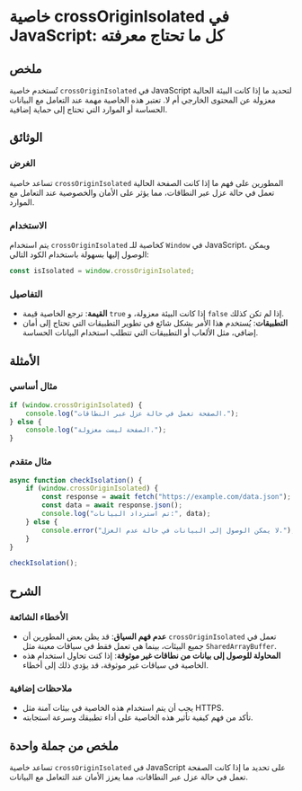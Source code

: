 <!--
Meta Description: # خاصية crossOriginIsolated في JavaScript: كل ما تحتاج معرفته ## ملخص تُستخدم خاصية `crossOriginIsolated` في JavaScript لتحديد ما إذا كانت البيئة الحا...
Meta Keywords: crossoriginisolated, javascript, إذا, الخاصية, البيانات
-->

# خاصية crossOriginIsolated في JavaScript: كل ما تحتاج معرفته

## ملخص
تُستخدم خاصية `crossOriginIsolated` في JavaScript لتحديد ما إذا كانت البيئة الحالية معزولة عن المحتوى الخارجي أم لا. تعتبر هذه الخاصية مهمة عند التعامل مع البيانات الحساسة أو الموارد التي تحتاج إلى حماية إضافية.

## الوثائق
### الغرض
تساعد خاصية `crossOriginIsolated` المطورين على فهم ما إذا كانت الصفحة الحالية تعمل في حالة عزل عبر النطاقات، مما يؤثر على الأمان والخصوصية عند التعامل مع الموارد.

### الاستخدام
يتم استخدام `crossOriginIsolated` كخاصية للـ `Window` في JavaScript، ويمكن الوصول إليها بسهولة باستخدام الكود التالي:

```javascript
const isIsolated = window.crossOriginIsolated;
```

### التفاصيل
- **القيمة**: ترجع الخاصية قيمة `true` إذا كانت البيئة معزولة، و `false` إذا لم تكن كذلك.
- **التطبيقات**: يُستخدم هذا الأمر بشكل شائع في تطوير التطبيقات التي تحتاج إلى أمان إضافي، مثل الألعاب أو التطبيقات التي تتطلب استخدام البيانات الحساسة.

## الأمثلة
### مثال أساسي
```javascript
if (window.crossOriginIsolated) {
    console.log("الصفحة تعمل في حالة عزل عبر النطاقات.");
} else {
    console.log("الصفحة ليست معزولة.");
}
```

### مثال متقدم
```javascript
async function checkIsolation() {
    if (window.crossOriginIsolated) {
        const response = await fetch("https://example.com/data.json");
        const data = await response.json();
        console.log("تم استرداد البيانات:", data);
    } else {
        console.error("لا يمكن الوصول إلى البيانات في حالة عدم العزل.");
    }
}

checkIsolation();
```

## الشرح
### الأخطاء الشائعة
- **عدم فهم السياق**: قد يظن بعض المطورين أن `crossOriginIsolated` تعمل في جميع البيئات، بينما هي تعمل فقط في سياقات معينة مثل `SharedArrayBuffer`.
- **المحاولة للوصول إلى بيانات من نطاقات غير موثوقة**: إذا كنت تحاول استخدام هذه الخاصية في سياقات غير موثوقة، قد يؤدي ذلك إلى أخطاء.

### ملاحظات إضافية
- يجب أن يتم استخدام هذه الخاصية في بيئات آمنة مثل HTTPS.
- تأكد من فهم كيفية تأثير هذه الخاصية على أداء تطبيقك وسرعة استجابته.

## ملخص من جملة واحدة
تساعد خاصية `crossOriginIsolated` في JavaScript على تحديد ما إذا كانت الصفحة تعمل في حالة عزل عبر النطاقات، مما يعزز الأمان عند التعامل مع البيانات.